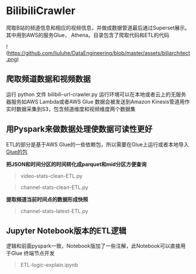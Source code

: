 # BilibiliCrawler

爬取B站的频道信息和相应的视频信息，并做成数据管道最后通过Superset展示。其中用到AWS的服务Glue， Athena。目录包含了爬取代码和ETL的代码

!(https://github.com/liuluhe/DataEngineering/blob/master/assets/biliarchitect.png)

## 爬取频道数据和视频数据
运行 python 文件 bilibili-url-crawler.py 
运行环境可以在本地或者云上的无服务器服务如AWS Lambda或者AWS Glue
数据会被发送到Amazon Kinesis管道用作实时数据采集到S3，包含频道维度和视频维度两个数据集

## 用Pyspark来做数据处理使数据可读性更好
ETL的部分是基于AWS Glue的一些依赖包，所以需要在Glue上运行或者本地导入[Glue的包](https://docs.aws.amazon.com/zh_cn/glue/latest/dg/aws-glue-programming-etl-libraries.html)

**把JSON和时间分区的时间转化成parquet和mid分区方便查询**
>video-stats-clean-ETL.py

>channel-stats-clean-ETL.py 

**提取频道当前时间点的数据形成快照**
>channel-stats-latest-ETL.py

## Jupyter Notebook版本的ETL逻辑
逻辑和前面pyspark一致，Notebook版加了一些注解，此Notebook可以直接用于Glue 终端节点开发
>ETL-logic-explain.ipynb


